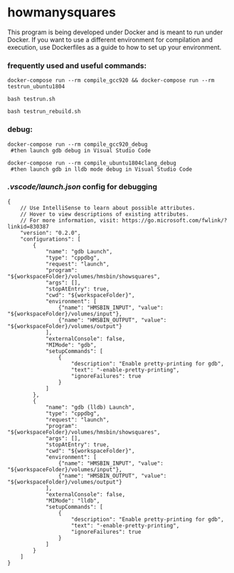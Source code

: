 # howmanysquares

This program is being developed under Docker and is meant to run under Docker. If you want to use a different environment for compilation and execution, use Dockerfiles as a guide to how to set up your environment.


### frequently used and useful commands:

 `docker-compose run --rm compile_gcc920 && docker-compose run --rm testrun_ubuntu1804`

 `bash testrun.sh`
 
 `bash testrun_rebuild.sh`



### debug:

 ```
 docker-compose run --rm compile_gcc920_debug
  #then launch gdb debug in Visual Studio Code
 ```
 
 ```
 docker-compose run --rm compile_ubuntu1804clang_debug
  #then launch gdb in lldb mode debug in Visual Studio Code
 ```



### *.vscode/launch.json* config for debugging
```
{
    // Use IntelliSense to learn about possible attributes.
    // Hover to view descriptions of existing attributes.
    // For more information, visit: https://go.microsoft.com/fwlink/?linkid=830387
    "version": "0.2.0",
    "configurations": [
        {
            "name": "gdb Launch",
            "type": "cppdbg",
            "request": "launch",
            "program": "${workspaceFolder}/volumes/hmsbin/showsquares",
            "args": [],
            "stopAtEntry": true,
            "cwd": "${workspaceFolder}",
            "environment": [
                {"name": "HMSBIN_INPUT", "value": "${workspaceFolder}/volumes/input"},
                {"name": "HMSBIN_OUTPUT", "value": "${workspaceFolder}/volumes/output"}
            ],
            "externalConsole": false,
            "MIMode": "gdb",
            "setupCommands": [
                {
                    "description": "Enable pretty-printing for gdb",
                    "text": "-enable-pretty-printing",
                    "ignoreFailures": true
                }
            ]
        },
        {
            "name": "gdb (lldb) Launch",
            "type": "cppdbg",
            "request": "launch",
            "program": "${workspaceFolder}/volumes/hmsbin/showsquares",
            "args": [],
            "stopAtEntry": true,
            "cwd": "${workspaceFolder}",
            "environment": [
                {"name": "HMSBIN_INPUT", "value": "${workspaceFolder}/volumes/input"},
                {"name": "HMSBIN_OUTPUT", "value": "${workspaceFolder}/volumes/output"}
            ],
            "externalConsole": false,
            "MIMode": "lldb",
            "setupCommands": [
                {
                    "description": "Enable pretty-printing for gdb",
                    "text": "-enable-pretty-printing",
                    "ignoreFailures": true
                }
            ]
        }
    ]
}
```
